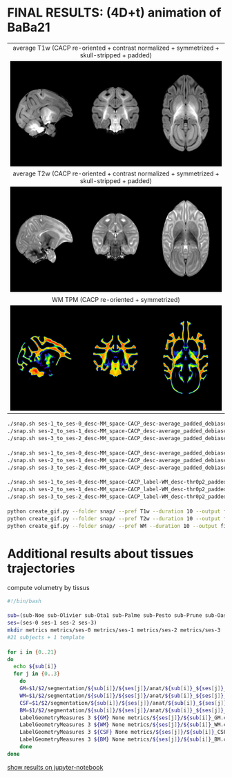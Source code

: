 # FINAL RESULTS: **(4D+t)** animation of BaBa21

<table>
<tr> 
    <td align="center">average T1w (CACP re-oriented + contrast normalized + symmetrized + skull-stripped + padded)</td>
</tr>
<tr>
    <td align="center">
    <img src="https://github.com/arnaudletroter/BABACOOL/blob/main/animations/final_T1w_snap.gif" width="639" height="244" />
    </td>
</tr>
<tr> 
    <td align="center">average T2w (CACP re-oriented + contrast normalized + symmetrized + skull-stripped + padded)</td>
</tr>
<tr>
    <td align="center">
    <img src="https://github.com/arnaudletroter/BABACOOL/blob/main/animations/final_T2w_snap.gif" width="639" height="244" />
    </td>
</tr>
<tr> 
    <td align="center">WM TPM (CACP re-oriented + symmetrized)</td>
</tr>
<tr>
    <td align="center">
    <img src="https://github.com/arnaudletroter/BABACOOL/blob/main/animations/final_WM_snap.gif" width="639" height="244" />
    </td>
</tr>
</table>

```bash
./snap.sh ses-1_to_ses-0_desc-MM_space-CACP_desc-average_padded_debiased_cropped_norm_symmetric_T1w_morph_4D.nii.gz 0 T1w
./snap.sh ses-2_to_ses-1_desc-MM_space-CACP_desc-average_padded_debiased_cropped_norm_symmetric_T1w_morph_4D.nii.gz 10 T1w
./snap.sh ses-3_to_ses-2_desc-MM_space-CACP_desc-average_padded_debiased_cropped_norm_symmetric_T1w_morph_4D.nii.gz 20 T1w

./snap.sh ses-1_to_ses-0_desc-MM_space-CACP_desc-average_padded_debiased_cropped_norm_symmetric_T2w_morph_4D.nii.gz 0 T2w
./snap.sh ses-2_to_ses-1_desc-MM_space-CACP_desc-average_padded_debiased_cropped_norm_symmetric_T2w_morph_4D.nii.gz 10 T2w
./snap.sh ses-3_to_ses-2_desc-MM_space-CACP_desc-average_padded_debiased_cropped_norm_symmetric_T2w_morph_4D.nii.gz 20 T2w

./snap.sh ses-1_to_ses-0_desc-MM_space-CACP_label-WM_desc-thr0p2_padded_symmetric_probseg_morph_4D.nii.gz 0 WM
./snap.sh ses-2_to_ses-1_desc-MM_space-CACP_label-WM_desc-thr0p2_padded_symmetric_probseg_morph_4D.nii.gz 10 WM
./snap.sh ses-3_to_ses-2_desc-MM_space-CACP_label-WM_desc-thr0p2_padded_symmetric_probseg_morph_4D.nii.gz 20 WM
 
python create_gif.py --folder snap/ --pref T1w --duration 10 --output final_T1w_snap.gif
python create_gif.py --folder snap/ --pref T2w --duration 10 --output final_T2w_snap.gif
python create_gif.py --folder snap/ --pref WM --duration 10 --output final_WM_snap.gif
```

# Additional results about tissues trajectories
compute volumetry by tissus

```bash
#!/bin/bash

sub=(sub-Noe sub-Olivier sub-Ota1 sub-Palme sub-Pesto sub-Prune sub-Oasis sub-Omelette sub-Oz sub-Papou sub-Phyllis sub-Puma sub-Odin sub-Omer sub-Pau sub-Picsou sub-Odor sub-Omerta sub-Ozy sub-Pepita sub-Prouesse sub-BaBa21)
ses=(ses-0 ses-1 ses-2 ses-3)
mkdir metrics metrics/ses-0 metrics/ses-1 metrics/ses-2 metrics/ses-3 
#21 subjects + 1 template

for i in {0..21}
do
  echo ${sub[i]}
  for j in {0..3}
    do
    GM=$1/$2/segmentation/${sub[i]}/${ses[j]}/anat/${sub[i]}_${ses[j]}_space-orig_label-GM_mask.nii.gz
    WM=$1/$2/segmentation/${sub[i]}/${ses[j]}/anat/${sub[i]}_${ses[j]}_space-orig_label-WM_mask.nii.gz
    CSF=$1/$2/segmentation/${sub[i]}/${ses[j]}/anat/${sub[i]}_${ses[j]}_space-orig_label-CSF_mask.nii.gz
    BM=$1/$2/segmentation/${sub[i]}/${ses[j]}/anat/${sub[i]}_${ses[j]}_space-orig_desc-brain_mask.nii.gz
    LabelGeometryMeasures 3 ${GM} None metrics/${ses[j]}/${sub[i]}_GM.csv
    LabelGeometryMeasures 3 ${WM} None metrics/${ses[j]}/${sub[i]}_WM.csv
    LabelGeometryMeasures 3 ${CSF} None metrics/${ses[j]}/${sub[i]}_CSF.csv
    LabelGeometryMeasures 3 ${BM} None metrics/${ses[j]}/${sub[i]}_BM.csv
    done
done
```

[show results on jupyter-notebook](postprocessing/BaBa21_volumetry.ipynb)
